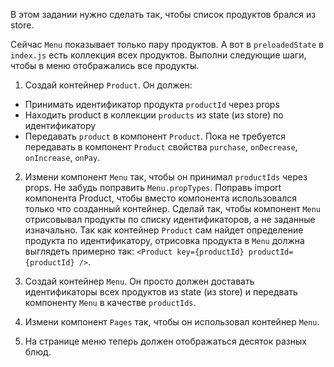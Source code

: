 В этом задании нужно сделать так, чтобы список продуктов брался из store.

Сейчас `Menu` показывает только пару продуктов. А вот в `preloadedState` в `index.js` есть коллекция всех продуктов.
Выполни следующие шаги, чтобы в меню отображались все продукты.

1. Создай контейнер `Product`. Он должен:
- Принимать идентификатор продукта `productId` через props
- Находить product в коллекции `products` из state (из store) по идентификатору
- Передавать `product` в компонент `Product`.
Пока не требуется передавать в компонент `Product` свойства `purchase`, `onDecrease`, `onIncrease`, `onPay`.

2. Измени компонент `Menu` так, чтобы он принимал `productIds` через props. Не забудь поправить `Menu.propTypes`.
Поправь import компонента Product, чтобы вместо компонента использовался только что созданный контейнер.
Сделай так, чтобы компонент `Menu` отрисовывал продукты по списку идентификаторов, а не заданные изначально.
Так как контейнер `Product` сам найдет определение продукта по идентификатору, отрисовка продукта в `Menu`
должна выглядеть примерно так: `<Product key={productId} productId={productId} />`.

3. Создай контейнер `Menu`. Он просто должен доставать идентификаторы всех продуктов из state (из store)
и передвать компоненту `Menu` в качестве `productIds`.

4. Измени компонент `Pages` так, чтобы он использовал контейнер `Menu`.

5. На странице меню теперь должен отображаться десяток разных блюд.
